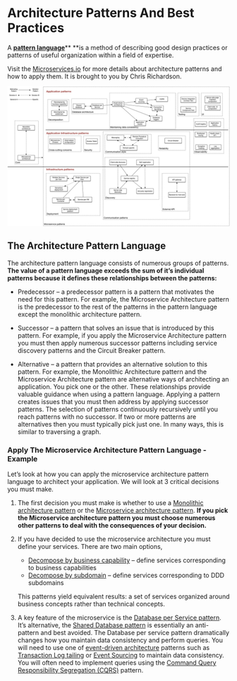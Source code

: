 # Architecture Patterns And Best Practices

A [**pattern language**](https://en.wikipedia.org/wiki/Pattern_language)** **is a method of describing good design practices or patterns of useful organization within a field of expertise.[ ](https://en.wikipedia.org/wiki/Christopher_Alexander)

Visit the [Microservices.io](http://microservices.io/) for more details about architecture patterns and how to apply them. It is brought to you by Chris Richardson.

![](/assets/MicroservicePatternLanguage.jpg)

## The Architecture Pattern Language

The architecture pattern language consists of numerous groups of patterns. **The value of a pattern language exceeds the sum of it’s individual patterns because it defines these relationships between the patterns:**

* Predecessor – a predecessor pattern is a pattern that motivates the need for this pattern. For example, the Microservice Architecture pattern is the predecessor to the rest of the patterns in the pattern language except the monolithic architecture pattern.

* Successor – a pattern that solves an issue that is introduced by this pattern. For example, if you apply the Microservice Architecture pattern you must then apply numerous successor patterns including service discovery patterns and the Circuit Breaker pattern.

* Alternative – a pattern that provides an alternative solution to this pattern. For example, the Monolithic Architecture pattern and the Microservice Architecture pattern are alternative ways of architecting an application. You pick one or the other. These relationships provide valuable guidance when using a pattern language. Applying a pattern creates issues that you must then address by applying successor patterns. The selection of patterns continuously recursively until you reach patterns with no successor. If two or more patterns are alternatives then you must typically pick just one. In many ways, this is similar to traversing a graph.

### Apply The Microservice Architecture Pattern Language - Example

Let’s look at how you can apply the microservice architecture pattern language to architect your application. We will look at 3 critical decisions you must make.

1. The first decision you must make is whether to use a [Monolithic architecture pattern](http://microservices.io/patterns/monolithic.html) or the [Microservice architecture pattern](http://microservices.io/patterns/microservices.html). **If you pick the Microservice architecture pattern you must choose numerous other patterns to deal with the consequences of your decision.**

2. If you have decided to use the microservice architecture you must define your services. There are two main options,

   * [Decompose by business capability](http://microservices.io/patterns/decomposition/decompose-by-business-capability.html) – define services corresponding to business capabilities
   * [Decompose by subdomain](http://microservices.io/patterns/decomposition/decompose-by-subdomain.html) – define services corresponding to DDD subdomains

   This patterns yield equivalent results: a set of services organized around business concepts rather than technical concepts.

3. A key feature of the microservice is the [Database per Service pattern](http://microservices.io/patterns/data/database-per-service.html). It’s alternative, the [Shared Database pattern](http://microservices.io/patterns/data/shared-database.html) is essentially an anti-pattern and best avoided. The Database per service pattern dramatically changes how you maintain data consistency and perform queries. You will need to use one of [event-driven architecture](http://microservices.io/patterns/data/event-driven-architecture.html) patterns such as [Transaction Log tailing](http://microservices.io/patterns/data/transaction-log-tailing.html) or [Event Sourcing](http://microservices.io/patterns/data/event-sourcing.html) to maintain data consistency. You will often need to implement queries using the [Command Query Responsibility Segregation \(CQRS\)](http://microservices.io/patterns/data/cqrs.html) pattern.



